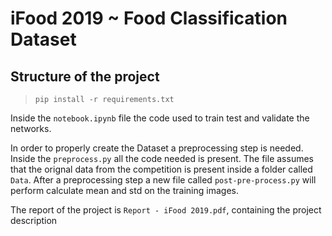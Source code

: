 # iFood 2019 ~ Food Classification Dataset

## Structure of the project

> ``pip install -r requirements.txt``

Inside the `notebook.ipynb` file the code used to train test and validate the networks.

In order to properly create the Dataset a preprocessing step is needed. Inside
the `preprocess.py` all the code needed is present. The file assumes that the orignal data
from the competition is present inside a folder called `Data`. After a preprocessing step a new
file called `post-pre-process.py` will perform calculate mean and std on the training images.

The report of the project is `Report - iFood 2019.pdf`, containing the project description
